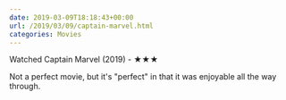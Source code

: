 ```yaml
---
date: 2019-03-09T18:18:43+00:00
url: /2019/03/09/captain-marvel.html
categories: Movies
---
```

Watched Captain Marvel (2019) - ★★★

Not a perfect movie, but it's "perfect" in that it was enjoyable all the way through.


